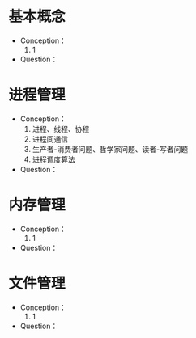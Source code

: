 # 基本概念

- Conception：
  1. 1
- Question：

# 进程管理

- Conception：
  1. 进程、线程、协程
  2. 进程间通信
  3. 生产者-消费者问题、哲学家问题、读者-写者问题
  4. 进程调度算法
- Question：

# 内存管理

- Conception：
  1. 1
- Question：

# 文件管理

- Conception：
  1. 1
- Question：

